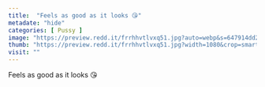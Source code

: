 ```yaml
---
title:  "Feels as good as it looks 😘"
metadate: "hide"
categories: [ Pussy ]
image: "https://preview.redd.it/frrhhvtlvxq51.jpg?auto=webp&s=647914dd24e8d61bba60187d164c56d95a110588"
thumb: "https://preview.redd.it/frrhhvtlvxq51.jpg?width=1080&crop=smart&auto=webp&s=87d0224206a0bb604b602ec3feba290364c5aeda"
visit: ""
---
```

Feels as good as it looks 😘
